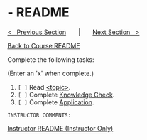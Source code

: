
# <Topic> - README

[<&nbsp;&nbsp; Previous Section](../<topic>/README.md) 
&nbsp;&nbsp;&nbsp;&nbsp;&nbsp; | &nbsp;&nbsp;&nbsp;&nbsp;&nbsp; 
[Next Section &nbsp;&nbsp;>](../<topic>/README.md)

[Back to Course README](../README.md)


Complete the following tasks:

(Enter an 'x' when complete.)

1. `[ ]` Read [<topic\>](1_<topic>.md).
2. `[ ]` Complete [Knowledge Check](2_knowledge_check.md).
3. `[ ]` Complete [Application](3_application.md).

```
INSTRUCTOR COMMENTS:  
```

[Instructor README (Instructor Only)](.instructor/README.md)


<!--- End of file. --->
